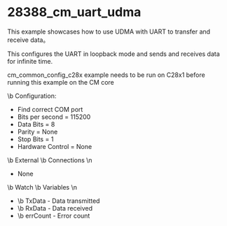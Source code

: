 # 28388_cm_uart_udma
This example showcases how to use UDMA with UART to transfer and receive data。

This configures the UART in loopback mode and sends and receives data for
infinite time.

cm_common_config_c28x example needs to be run on C28x1 before running this
example on the CM core

\b Configuration:
  -  Find correct COM port
  -  Bits per second = 115200
  -  Data Bits = 8
  -  Parity = None
  -  Stop Bits = 1
  -  Hardware Control = None

 \b External \b Connections \n
  - None

 \b Watch \b Variables \n
  - \b TxData   - Data transmitted
  - \b RxData   - Data received
  - \b errCount - Error count
